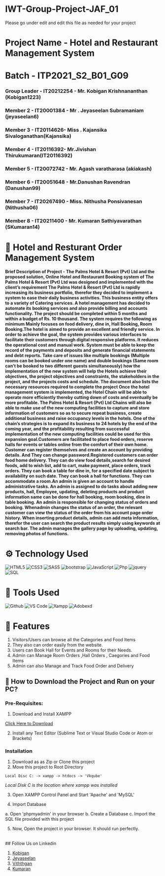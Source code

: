 # IWT-Group-Project-JAF_01

Please go under edit and edit this file as needed for your project

# Project Name - Hotel and Restaurant Management System
# Batch - ITP2021_S2_B01_G09
### Group Leader - IT20212254 - Mr. Kobigan Krishnananthan (Kobigan1223)
### Member 2 - IT20001384 - Mr . Jeyaseelan Subramaniam (jeyaseelan6)
### Member 3 -  IT20114626- Miss . Kajansika Sivaloganathan(Kajansika)
### Member 4 - IT20116392- Mr.Jivishan Thirukumaran(IT20116392)
### Member 5 - IT20072742 - Mr. Agash varatharasa (akiakash)
### Member 6 - IT20051648 - Mr.Danushan Ravendran (Danushan99)
### Member 7 - IT20267490 - Miss. Nithusha Ponsivanesan (Nithusha06)
### Member 8 - IT20211400 - Mr. Kumaran Sathiyavarathan (SKumaran14)

# 🥘 Hotel and Resturant Order Management System
#### Brief Description of Project - The Palms Hotel & Resort (Pvt) Ltd and the proposed solution, Online Hotel and Restaurant Booking system of The Palms Hotel & Resort (Pvt) Ltd was designed and implemented with the client’s requirement The Palms Hotel & Resort (Pvt) Ltd is rapidly increasing its business portfolio, therefor they decided to implement a system to ease their daily business activities. This business entity offers to a variety of Catering services. A hotel management has decided to automate its booking services and also provide billing and accounts functionality. The project should be completed within 5 months and within a budget of Rs. 10 thousand. The system requires the following as minimum Mainly focuses on food delivery, dine in, Hall Booking, Room Booking.The hotel is aimed to provide an excellent and friendly service. In order to achieve the goal, the system provides various interfaces to facilitate their customers through digital responsive platforms. It reduces the operational cost and manual work. System must be able to keep the record of the payments and deposits and generate financial statements and debt reports. Take care of issues like multiple bookings (Multiple rooms can be booked under one name) and double bookings (Same room can’t be booked to two different guests simultaneously) how the implementation of the new system will help the Hotels achieve their objectives, the project objectives and constraints, the stakeholders in the project, and the projects costs and schedule. The document also lists the necessary resources required to complete the project Once the hotel management system is implemented, the Hotel Chain will be able to operate more efficiently thereby cutting down of costs and eventually be more profitable. The Palms Hotel & Resort (Pvt) Ltd Chains will also be able to make use of the new computing facilities to capture and store information of customers so as to secure repeat business, create additional business and raise occupancy levels in the hotels. One of the chain’s strategies is to expand its business to 24 hotels by the end of the coming year, and the profitability resulting from successful implementation of the new computing facilities could be used for this expansion goal.Customers are facilitated to place food orders, reserve halls for events or tables online from the comfort of their own home. Customer can register themselves and create an account by providing details. And They can change password.Registered customers can order food home delivery. They can do view food details,search for desired foods, add to wish list, add to cart, make payment, place orders, track orders. They can book a table for dine in, for a specified date subject to availability on such date. They can book a hall for functions. They can accommodate a room.An admin is given an account to handle administrative tasks. An admin is assigned to do tasks about adding new products, hall, Employee, updating, deleting products and product information same can be done for hall booking, room booking, dine in table booking. An admin is responsible for changing status of orders and booking. Whenadmin changes the status of an order, the relevant customer can view the status of the order from his account page order history. When inserting product details, admin can add meta information, therefor the user can search the product results simply using keywords at search bar. The admin manages the gallery page by uploading, updating, removing photos of functions.

# ⚙️ Technology Used

![HTML5](https://img.shields.io/badge/-HTML5-000000?style=for-the-badge&logo=HTML5)
![CSS3](https://img.shields.io/badge/-CSS3-000000?style=for-the-badge&logo=CSS3)
![SASS](https://img.shields.io/badge/-SCSS-000000?style=for-the-badge&logo=SASS)
![bootstrap](https://img.shields.io/badge/-bootstrap-000000?style=for-the-badge&logo=bootstrap)
![JavaScript](https://img.shields.io/badge/-JavaScript-000000?style=for-the-badge&logo=javascript)
![Php](https://img.shields.io/badge/-php-000000?style=for-the-badge&logo=php)
![jquery](https://img.shields.io/badge/-jquery-000000?style=for-the-badge&logo=jquery)
![SQL](https://img.shields.io/badge/-SQL-000000?style=for-the-badge&logo=MySQL)
</br>
# 👏 Tools Used
![Github](http://img.shields.io/badge/-Github-000000?style=for-the-badge&logo=Github&logoColor=green)
![VS Code](http://img.shields.io/badge/-VS%20Code-000000?style=for-the-badge&logo=Visual-studio-code&logoColor=blue)
![Xampp](http://img.shields.io/badge/-Xampp-000000?style=for-the-badge&logo=Xampp-code&logoColor=blue)
![Adobexd](http://img.shields.io/badge/-Adobexd-000000?style=for-the-badge&logo=Adobexd&logoColor=green)
</br>
# 🧰 Features
1. Visitors/Users can browse all the Categories and Food Items 
2. They also can order easily from the website.
3. Users can Book Hall for Events and Rooms for their Needs.
4. Admin can Manage Room Orders ,Hall Orders , Caegories and Food Items
5. Admin can also Manage and Track Food Order and Delivery

## 📖  How to Download the Project and Run on your PC?

### Pre-Requisites:

1. Download and Install XAMPP

[Click Here to Download](https://www.apachefriends.org/index.html)

2. Install any Text Editor (Sublime Text or Visual Studio Code or Atom or Brackets)

### Installation

1. Download as as Zip or Clone this project
2. Move this project to Root Directory
```
Local Disc C: -> xampp -> htdocs -> 'Vkqube'
```
*Local Disk C is the location where xampp was installed*

3. Open XAMPP Control Panel and Start 'Apache' and 'MySQL'

4. Import Database

a. Open 'phpmyadmin' in your browser
b. Create a Database
c. Import the SQL file provided with this project


5. Now, Open the project in your browser. It should run perfectly.
</br>
## Follow Us on Linkedin

1. [Kobigan](https://www.linkedin.com/in/kobigan-krishnananthan-5092491a6/ "Kobigan on LinkedIn")
2. [Jeyaseelan](https://www.linkedin.com/ "Jeyaseelan on LinkedIn") 
7. [Viththgan](https://www.linkedin.com/ "Viththgan Thapa on LinkedIn")
4. [Kumaran](https://www.linkedin.com/ "Kumaran Thapa on LinkedIn")

